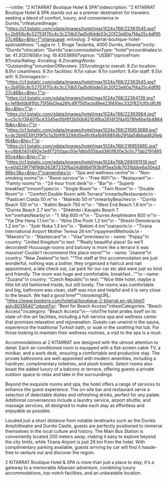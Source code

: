 ---\ntitle: "2 KITARRAT Boutique Hotel & SPA"\ndescription: "2 KITARRAT Boutique Hotel & SPA stands out as a premier destination for travelers seeking a blend of comfort, luxury, and convenience in Durrës."\nfeaturedImage: "https://cf.bstatic.com/xdata/images/hotel/max1024x768/22363545.jpg?k=2b958c8c52753f70c4c3c27db57ad5d6dde53c20f23e60a7f4a25c4df9527c46&o=&hp=1"\nlanguage: en\nslug: 2-kitarrat-boutique-hotel-spa\naddress: "Lagjia nr. 1, Rruga Taulantia, 4000 Durrës, Albania"\ncity: "Durrës"\nlocation: "Durrës"\naccommodationType: "hotel"\ncoordinates:\n  lat: 41.31201658\n  lng: 19.43538997\nprice: "US$81"\npriceFrom: 81\nstarRating: 4\nrating: 9.2\nratingWords: "Outstanding"\nnumberOfReviews: 251\nratings:\n  overall: 9.2\n  location: 8.9\n  cleanliness: 9.3\n  facilities: 9.1\n  value: 9.1\n  comfort: 9.4\n  staff: 9.5\n  wifi: 9.3\nimages:\n  - "https://cf.bstatic.com/xdata/images/hotel/max1024x768/22363545.jpg?k=2b958c8c52753f70c4c3c27db57ad5d6dde53c20f23e60a7f4a25c4df9527c46&o=&hp=1"\n  - "https://cf.bstatic.com/xdata/images/hotel/max1024x768/22364139.jpg?k=1ef8efdb91fdc75f56d3ea26fc4ff750facbd9ee23f410ec332f821cf0cdfcf6&o=&hp=1"\n  - "https://cf.bstatic.com/xdata/images/hotel/max1024x768/22363964.jpg?k=c5c1cf364015c43345ed1bf6f2b50b92104fba2814f2f4a1078fe6be5b4864fb&o=&hp=1"\n  - "https://cf.bstatic.com/xdata/images/hotel/max1024x768/216953689.jpg?k=dc2bf453912f9f5c1a2b9163294d5e4fcf4a1b958854b291da54bbad826ebf6d&o=&hp=1"\n  - "https://cf.bstatic.com/xdata/images/hotel/max1024x768/216955685.jpg?k=c8b83401492e3e8f7200aac00e7dbb555bad360f830e3c0c77ab219146595ce4&o=&hp=1"\n  - "https://cf.bstatic.com/xdata/images/hotel/max1024x768/269091518.jpg?k=e0d229f716f9db26287232f6a24d88b6193b9f5ea5db7031bbbe6a30ea386bc3&o=&hp=1"\namenities:\n  - "Spa and wellness centre"\n  - "Non-smoking rooms"\n  - "Room service"\n  - "Free WiFi"\n  - "Restaurant"\n  - "Family rooms"\n  - "24-hour front desk"\n  - "Bar"\n  - "Superb breakfast"\nroomTypes:\n  - "Single Room"\n  - "Twin Room"\n  - "Double Room"\n  - "Comfort Double Room with Terrace"\nnearbyRestaurants:\n  - "Pasticeri Cialda 50 m"\n  - "Malredo 50 m"\nnearbyBeaches:\n  - "Currila Beach 100 m"\n  - "Kallmi Beach 750 m"\n  - "West End Beach 1.8 km"\n  - "Durres Beach 2.7 km"\n  - "Shkëmbi i Kavajës Beach 7 km"\nwhatsNearby:\n  - "1. Maj 600 m"\n  - "Durres Amphiteatre 800 m"\n  - "Yje Dhe Hena 1.1 km"\n  - "Wine Dhe Pooh 1.2 km"\n  - "Sheshi Demokracia 1.2 km"\n  - "Sotir Noka 1.3 km"\n  - "Bekimi 4 km"\nairports:\n  - "Tirana International Airport Mother Teresa 26 km"\npaymentMethods:\n  - "Maestro"\n  - "Mastercard"\n  - "Visa"\nreviews:\n  - name: "Poppy"\n    country: "United Kingdom"\n    text: "“Really beautiful place! So we’ll decorated! Huuuuuge rooms and balcony is more like a terrace it was massive! Couldn’t recommend this place more!”"\n  - name: "Joanne"\n    country: "New Zealand"\n    text: "“The staff at this accommodation are just wonderful, nothing was a bother, they organised a haircut and nail appointment, a late check out, car park for our car etc abd were just so kind and friendly. The room was huge and comfortable, breakfast...”"\n  - name: "Zuzana"\n    country: "Czech Republic"\n    text: "“Nice little hotel, maybe a little bit old fashioned inside, but still lovely. The rooms was comfortable and big, bathroom was clean, staff was nice and helpful and it is very close to the beach. We had a good time!”"\nbookingURL: "https://www.booking.com/hotel/al/boutique-2-kitarrat.en-gb.html?aid=8035640"\nbestFor: "Best for Beach Access"\nbestCategories: "Beach Access"\ncategory: "Beach Access"\n---\n\nThe hotel prides itself on its state-of-the-art facilities, including a full-service spa and wellness center that promises relaxation and rejuvenation. Guests can unwind in the sauna, experience the traditional Turkish bath, or soak in the soothing hot tub. For those looking to maintain their wellness routines, a visit to the spa is a must.

Accommodations at 2 KITARRAT are designed with the utmost attention to detail. Each air-conditioned room is equipped with a flat-screen cable TV, a minibar, and a work desk, ensuring a comfortable and productive stay. The private bathrooms are well-appointed with modern amenities, including a hairdryer, complimentary toiletries, and plush towels. Select rooms also boast the added luxury of a balcony or terrace, offering guests a private outdoor space to relax and take in the surroundings.

Beyond the exquisite rooms and spa, the hotel offers a range of services to enhance the guest experience. The on-site bar and restaurant serve a selection of delectable dishes and refreshing drinks, perfect for any palate. Additional conveniences include a laundry service, airport shuttle, and massage services, all designed to make each stay as effortless and enjoyable as possible.

Located just a short distance from notable landmarks such as the Durrës Amphitheatre and Durrës Castle, guests are perfectly positioned to immerse themselves in the local culture and history. The Main Bus Station is conveniently located 200 meters away, making it easy to explore beyond the city limits, while Tirana Airport is just 26 km from the hotel. With complimentary parking available, guests arriving by car will find it hassle-free to venture out and discover the region.

2 KITARRAT Boutique Hotel & SPA is more than just a place to stay; it's a gateway to a memorable Albanian adventure, combining luxury accommodations, top-notch facilities, and an unbeatable location.